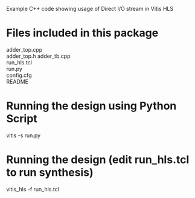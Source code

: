 Example C++ code showing usage of Direct I/O stream in Vitis HLS

Files included in this package
==================================================

adder_top.cpp  
adder_top.h
adder_tb.cpp  
run_hls.tcl  
run.py  
config.cfg  
README  

Running the design using Python Script 
=================================================
vitis -s run.py

Running the design (edit run_hls.tcl to run synthesis)
=================================================
vitis_hls -f run_hls.tcl
